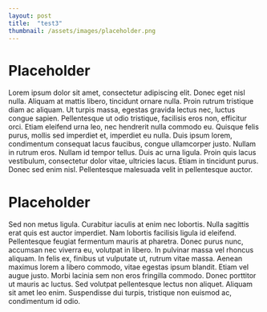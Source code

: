 ```yaml
---
layout: post
title:  "test3"
thumbnail: /assets/images/placeholder.png
---
```


# Placeholder

Lorem ipsum dolor sit amet, consectetur adipiscing elit. Donec eget nisl nulla. Aliquam at mattis libero, tincidunt ornare nulla. Proin rutrum tristique diam ac aliquam. Ut turpis massa, egestas gravida lectus nec, luctus congue sapien. Pellentesque ut odio tristique, facilisis eros non, efficitur orci. Etiam eleifend urna leo, nec hendrerit nulla commodo eu. Quisque felis purus, mollis sed imperdiet et, imperdiet eu nulla. Duis ipsum lorem, condimentum consequat lacus faucibus, congue ullamcorper justo. Nullam in rutrum eros. Nullam id tempor tellus. Duis ac urna ligula. Proin quis lacus vestibulum, consectetur dolor vitae, ultricies lacus. Etiam in tincidunt purus. Donec sed enim nisl. Pellentesque malesuada velit in pellentesque auctor.

# Placeholder

Sed non metus ligula. Curabitur iaculis at enim nec lobortis. Nulla sagittis erat quis est auctor imperdiet. Nam lobortis facilisis ligula id eleifend. Pellentesque feugiat fermentum mauris at pharetra. Donec purus nunc, accumsan nec viverra eu, volutpat in libero. In pulvinar massa vel rhoncus aliquam. In felis ex, finibus ut vulputate ut, rutrum vitae massa. Aenean maximus lorem a libero commodo, vitae egestas ipsum blandit. Etiam vel augue justo. Morbi lacinia sem non eros fringilla commodo. Donec porttitor ut mauris ac luctus. Sed volutpat pellentesque lectus non aliquet. Aliquam sit amet leo enim. Suspendisse dui turpis, tristique non euismod ac, condimentum id odio. 